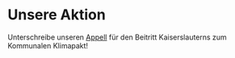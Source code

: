 # Unsere Aktion

Unterschreibe unseren [Appell](/appell-klimapakt.html) für den
Beitritt Kaiserslauterns zum Kommunalen Klimapakt!
